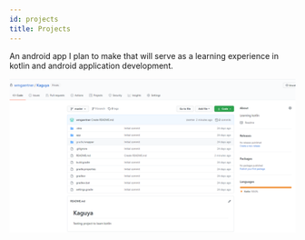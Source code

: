 ```yaml
---
id: projects
title: Projects
---
```


An android app I plan to make that will serve as a learning experience in kotlin and android application development.

![Kaguya](./assets/image.png)
